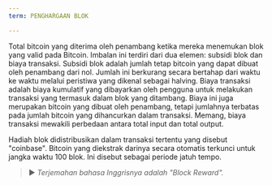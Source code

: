 ```yaml
---
term: PENGHARGAAN BLOK

---
```

Total bitcoin yang diterima oleh penambang ketika mereka menemukan blok yang valid pada Bitcoin. Imbalan ini terdiri dari dua elemen: subsidi blok dan biaya transaksi. Subsidi blok adalah jumlah tetap bitcoin yang dapat dibuat oleh penambang dari nol. Jumlah ini berkurang secara bertahap dari waktu ke waktu melalui peristiwa yang dikenal sebagai halving. Biaya transaksi adalah biaya kumulatif yang dibayarkan oleh pengguna untuk melakukan transaksi yang termasuk dalam blok yang ditambang. Biaya ini juga merupakan bitcoin yang dibuat oleh penambang, tetapi jumlahnya terbatas pada jumlah bitcoin yang dihancurkan dalam transaksi. Memang, biaya transaksi mewakili perbedaan antara total input dan total output.

Hadiah blok didistribusikan dalam transaksi tertentu yang disebut "coinbase". Bitcoin yang diekstrak darinya secara otomatis terkunci untuk jangka waktu 100 blok. Ini disebut sebagai periode jatuh tempo.

> ► *Terjemahan bahasa Inggrisnya adalah "Block Reward".*